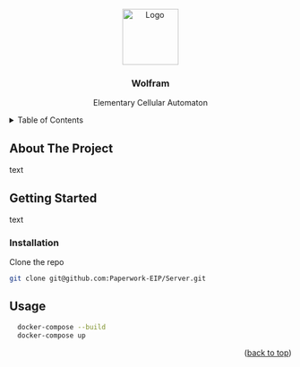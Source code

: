 <div id="top"></div>
<br />
<div align="center">
  <a href="https://github.com/EpitechPromo2025/B-FUN-400-PAR-4-1-wolfram-matthieu.queru">
    <img src="https://cdn-icons-png.flaticon.com/512/919/919850.png" alt="Logo" width="100" height="100">
  </a>

  <h3 align="center">Wolfram</h3>

  <p align="center">
    Elementary Cellular Automaton
    <br />
  </p>
</div>

<details>
  <summary>Table of Contents</summary>
  <ol>
    <li>
      <a href="#about-the-project">About The Project</a>
    </li>
    <li>
      <a href="#getting-started">Getting Started</a>
      <ul>
        <li><a href="#installation">Installation</a></li>
      </ul>
    </li>
    <li><a href="#usage">Usage</a></li>
  </ol>
</details>

## About The Project

text

## Getting Started

text

### Installation

Clone the repo
   ```sh
   git clone git@github.com:Paperwork-EIP/Server.git
   ```

## Usage

```sh
  docker-compose --build
  docker-compose up
```

<p align="right">(<a href="#top">back to top</a>)</p>
